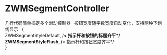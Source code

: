 # ZWMSegmentController
几行代码简单搞定多个滑动控制器   
按钮宽度随字数宽度自动变化，支持两种下划线显示  
  {  
	 ZWMSegmentStyleDefault,   /**< 指示杆和按钮的标题齐平*/  
	 ZWMSegmentStyleFlush,     /**< 指示杆和按钮宽度齐平*/  
  }
